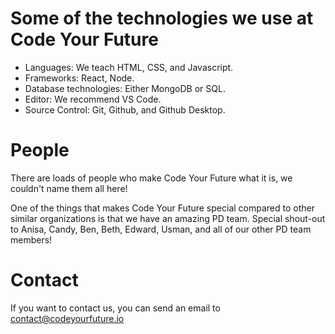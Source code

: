 # Some of the technologies we use at Code Your Future

- Languages: We teach HTML, CSS, and Javascript.
- Frameworks: React, Node.
- Database technologies: Either MongoDB or SQL.
- Editor: We recommend VS Code.
- Source Control: Git, Github, and Github Desktop.

# People

There are loads of people who make Code Your Future what it is, we couldn't name them all here!

One of the things that makes Code Your Future special compared to other similar organizations is that we have an amazing PD team. Special shout-out to Anisa, Candy, Ben, Beth, Edward, Usman, and all of our other PD team members!

# Contact

If you want to contact us, you can send an email to contact@codeyourfuture.io
